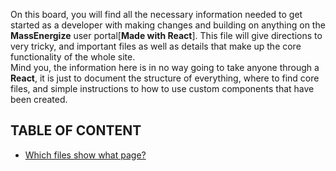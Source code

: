 On this board, you will find all the necessary information needed to get started as a developer with making changes and building on anything on the **MassEnergize**
user portal[**Made with React**]. This file will give directions to very tricky, and important files as well as details that make up the core functionality of the whole site. 
<br/> Mind you, the information here is in no way going to take anyone through a **React**, it is just to document the structure of everything, where to find core files,
and simple instructions to how to use custom components that have been created.

## TABLE OF CONTENT 
* <a href="#file-to-page"> Which files show what page?  </a>
